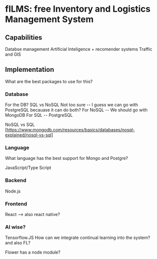 # fILMS: free Inventory and Logistics Management System

## Capabilities
Databse management
Artificial Inteligence + recomender systems
Traffic and GIS

## Implementation
What are the best packages to use for this?

### Database

For the DB? 
SQL vs NoSQL
Not too sure -- I guess we can go with PostgreSQL becauase it can do both?
For NoSQL -- We should go with MongoDB
For SQL -- PostgreSQL

NoSQL vs SQL
[https://www.mongodb.com/resources/basics/databases/nosql-explained/nosql-vs-sql]

### Language

What language has the best support for Mongo and Postgre?

JavaScript/Type Script

### Backend
Node.js


### Frontend
React --> also react native?

### AI wise?
Tensorflow.JS
How can we integrate continual learning into the system? and also FL?

Flower has a node module?